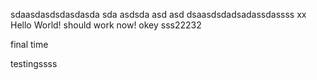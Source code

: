 sdaasdasdsdasdasda
sda
asdsda
asd
asd
dsaasdsdadsadassdassss xx
Hello World!
should work now!
okey
sss22232


final time

testingssss